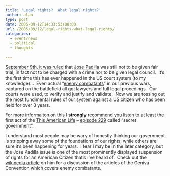 ```yaml
---
title: 'Legal rights?  What legal rights?'
author: alan
type: post
date: 2005-09-12T14:33:53+00:00
url: /2005/09/12/legal-rights-what-legal-rights/
categories:
  - event/news
  - political
  - thoughts

---
```

[September 9th, it was ruled][1] that [Jose Padilla][2] was still not to be given fair trial, in fact not to be charged with a crime nor to be given legal council.&nbsp; It&rsquo;s the first time this has ever happened in the US court system (to my knowledge)&hellip;&nbsp; Even actual &ldquo;[enemy combatants][3]&rdquo; in our previous wars, captured on the battlefield all got lawyers and full legal procedings.&nbsp; Our courts were used, to verify and justify and validate.&nbsp; Now we are tossing out the most fundimental rules of our system against a US citizen who has been held for over 3 years.

For more informaiton on this I **strongly** recommend you listen to at least the first act of the [This American Life][4] &ndash; [episode 229][5] called &ldquo;secret government&rdquo;.

I understand most people may be wary of honestly thinking our government is stripping away some of the foundations of our rights, while others are sure it&rsquo;s been happening for years.&nbsp; I fear&nbsp;I may be in the later category, but the Jose Padilla issue is one of the most prominently displayed suspension of rights for an American Citizen that&rsquo;s I&rsquo;ve heard of.&nbsp; Check out the [wikipedia article][2] on him for a discussion of the articles of the Geniva Convention which covers enemy combatants.


 [1]: http://www.washingtonpost.com/wp-dyn/content/article/2005/09/09/AR2005090900772.html
 [2]: http://en.wikipedia.org/wiki/Jose_Padilla
 [3]: http://en.wikipedia.org/wiki/Illegal_enemy_combatant
 [4]: http://thislife.org/
 [5]: http://www.thislife.org/pages/descriptions/03/229.html

